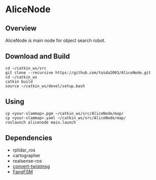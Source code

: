 # AliceNode

## Overview
AliceNode is main node for object search robot.

## Download and Build
    cd ~/catkin_ws/src
    git clone --recursive https://github.com/toida2003/AliceNode.git
    cd ~/catkin_ws
    catkin build
    source ~/catkin_ws/devel/setup.bash

## Using
    cp <your-slammap>.pgm ~/catkin_ws/src/AliceNode/map/
    cp <your-slammap>.yaml ~/catkin_ws/src/AliceNode/map/
    roslaunch alicenode main.launch

## Dependencies
- rplidar_ros
- cartographer
- realsense-ros
- [convert-twistmsg](https://github.com/toida2003/convert_twistmsg)
- [FangFSM](https://github.com/toida2003/FangFSM)
